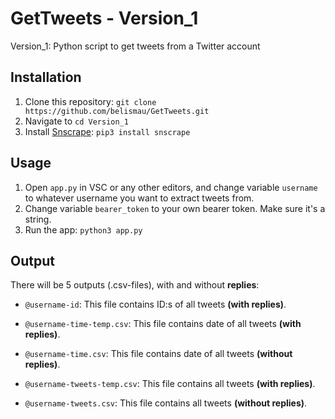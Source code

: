 # GetTweets - Version_1
Version_1: Python script to get tweets from a Twitter account

## Installation
1. Clone this repository: ```git clone https://github.com/belismau/GetTweets.git```
2. Navigate to ```cd Version_1```
3. Install [Snscrape](https://github.com/JustAnotherArchivist/snscrape): ```pip3 install snscrape```

## Usage
1. Open ```app.py``` in VSC or any other editors, and change variable ```username``` to whatever username you want to extract tweets from.
2. Change variable ```bearer_token``` to your own bearer token. Make sure it's a string.
3. Run the app: ```python3 app.py```

## Output
There will be 5 outputs (.csv-files), with and without **replies**:

- ```@username-id```: This file contains ID:s of all tweets **(with replies)**.

- ```@username-time-temp.csv```: This file contains date of all tweets **(with replies)**.

- ```@username-time.csv```: This file contains date of all tweets **(without replies)**.

- ```@username-tweets-temp.csv```: This file contains all tweets **(with replies)**.

- ```@username-tweets.csv```: This file contains all tweets **(without replies)**.